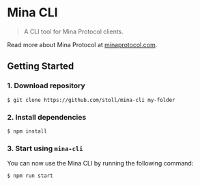 # Mina CLI

> A CLI tool for Mina Protocol clients.

Read more about Mina Protocol at [minaprotocol.com](https://minaprotocol.com/).

## Getting Started

### 1. Download repository

```
$ git clone https://github.com/stoll/mina-cli my-folder
```

### 2. Install dependencies

```
$ npm install
```

### 3. Start using `mina-cli`

You can now use the Mina CLI by running the following command:

```
$ npm run start
```